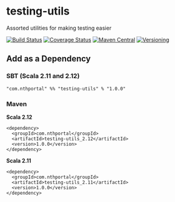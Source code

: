 # testing-utils
Assorted utilities for making testing easier

[![Build Status](https://travis-ci.org/NthPortal/testing-utils.svg?branch=master)](https://travis-ci.org/NthPortal/testing-utils)
[![Coverage Status](https://coveralls.io/repos/github/NthPortal/testing-utils/badge.svg?branch=master)](https://coveralls.io/github/NthPortal/testing-utils?branch=master)
[![Maven Central](https://img.shields.io/maven-central/v/com.nthportal/testing-utils_2.12.svg)](https://mvnrepository.com/artifact/com.nthportal/testing-utils_2.12)
[![Versioning](https://img.shields.io/badge/versioning-semver%202.0.0-blue.svg)](http://semver.org/spec/v2.0.0.html)

## Add as a Dependency

### SBT (Scala 2.11 and 2.12)
```
"com.nthportal" %% "testing-utils" % "1.0.0"
```

### Maven

**Scala 2.12**

```
<dependency>
  <groupId>com.nthportal</groupId>
  <artifactId>testing-utils_2.12</artifactId>
  <version>1.0.0</version>
</dependency>
```

**Scala 2.11**

```
<dependency>
  <groupId>com.nthportal</groupId>
  <artifactId>testing-utils_2.11</artifactId>
  <version>1.0.0</version>
</dependency>
```
